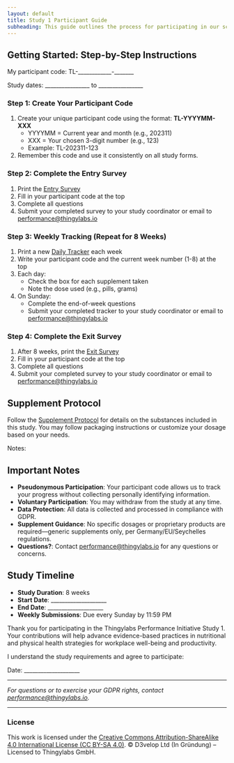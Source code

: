 ```yaml
---
layout: default
title: Study 1 Participant Guide
subheading: This guide outlines the process for participating in our scientific study on how nutritional and physical health strategies influence employee well-being, cognitive performance, and workplace productivity at Thingylabs GmbH.
---
```


<!-- docs/s1-participant-guide.md -->
## Getting Started: Step-by-Step Instructions

<div class="print-options">
  <p>My participant code: <span class="write-in">TL-____________-_______</span></p>
  <p>Study dates: <span class="write-in">________________</span> to <span class="write-in">________________</span></p>
</div>

### Step 1: Create Your Participant Code
1. Create your unique participant code using the format: **TL-YYYYMM-XXX**
   - YYYYMM = Current year and month (e.g., 202311)
   - XXX = Your chosen 3-digit number (e.g., 123)
   - Example: TL-202311-123
2. Remember this code and use it consistently on all study forms.

### Step 2: Complete the Entry Survey
1. Print the [Entry Survey](/thingylabs-performance-initiative/surveys/s1-entry-survey)
2. Fill in your participant code at the top
3. Complete all questions
4. Submit your completed survey to your study coordinator or email to [performance@thingylabs.io](mailto:performance@thingylabs.io)

### Step 3: Weekly Tracking (Repeat for 8 Weeks)
1. Print a new [Daily Tracker](/thingylabs-performance-initiative/surveys/s1-daily-tracker) each week
2. Write your participant code and the current week number (1-8) at the top
3. Each day:
   - Check the box for each supplement taken
   - Note the dose used (e.g., pills, grams)
4. On Sunday:
   - Complete the end-of-week questions
   - Submit your completed tracker to your study coordinator or email to [performance@thingylabs.io](mailto:performance@thingylabs.io)

### Step 4: Complete the Exit Survey
1. After 8 weeks, print the [Exit Survey](/thingylabs-performance-initiative/surveys/s1-exit-survey)
2. Fill in your participant code at the top
3. Complete all questions
4. Submit your completed survey to your study coordinator or email to [performance@thingylabs.io](mailto:performance@thingylabs.io)

## Supplement Protocol
Follow the [Supplement Protocol](/thingylabs-performance-initiative/docs/s1-supplement-protocol) for details on the substances included in this study. You may follow packaging instructions or customize your dosage based on your needs.

<div class="print-options">
  <p>Notes: <span class="write-in long"></span></p>
</div>

## Important Notes
- **Pseudonymous Participation**: Your participant code allows us to track your progress without collecting personally identifying information.
- **Voluntary Participation**: You may withdraw from the study at any time.
- **Data Protection**: All data is collected and processed in compliance with GDPR.
- **Supplement Guidance**: No specific dosages or proprietary products are required—generic supplements only, per Germany/EU/Seychelles regulations.
- **Questions?**: Contact [performance@thingylabs.io](mailto:performance@thingylabs.io) for any questions or concerns.

## Study Timeline
- **Study Duration**: 8 weeks
- **Start Date**: <span class="write-in">____________________</span>
- **End Date**: <span class="write-in">____________________</span>
- **Weekly Submissions**: Due every Sunday by 11:59 PM

Thank you for participating in the Thingylabs Performance Initiative Study 1. Your contributions will help advance evidence-based practices in nutritional and physical health strategies for workplace well-being and productivity.

<div class="print-consent">
  <p>I understand the study requirements and agree to participate:</p>
  <p class="write-in-line"></p>
  <p>Date: <span class="write-in">____________________</span></p>
</div>

---

*For questions or to exercise your GDPR rights, contact [performance@thingylabs.io](mailto:performance@thingylabs.io).*

---

### License
This work is licensed under the [Creative Commons Attribution-ShareAlike 4.0 International License (CC BY-SA 4.0)](https://creativecommons.org/licenses/by-sa/4.0/). © D3velop Ltd (In Gründung) – Licensed to Thingylabs GmbH.
